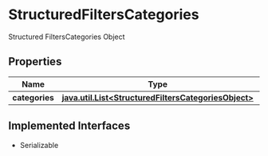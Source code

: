 

# StructuredFiltersCategories

Structured FiltersCategories Object

## Properties

Name | Type | Description | Notes
------------ | ------------- | ------------- | -------------
**categories** | [**java.util.List&lt;StructuredFiltersCategoriesObject&gt;**](StructuredFiltersCategoriesObject.md) |  |  [optional]


## Implemented Interfaces

* Serializable



